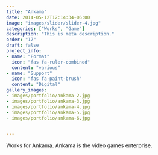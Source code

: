 ```yaml
---
title: "Ankama"
date: 2014-05-12T12:14:34+06:00
image: "images/slider/slider-4.jpg"
categories: ["Works", "Game"]
description: "This is meta description."
order: "17"
draft: false
project_info:
- name: "Format"
  icon: "fas fa-ruler-combined"
  content: "various"
- name: "Support"
  icon: "fas fa-paint-brush"
  content: "Digital"
gallery_images:
- images/portfolio/ankama-2.jpg
- images/portfolio/ankama-3.jpg
- images/portfolio/ankama-4.jpg
- images/portfolio/ankama-5.jpg
- images/portfolio/ankama-6.jpg


---
```


Works for Ankama. Ankama is the video games enterprise.
